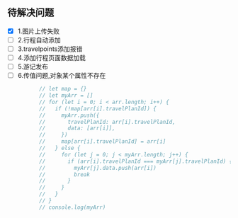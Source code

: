 ## 待解决问题

- [x] 1.图片上传失败
- [ ] 2.行程自动添加
- [ ] 3.travelpoints添加报错
- [ ] 4.添加行程页面数据加载
- [ ] 5.游记发布
- [ ] 6.传值问题,对象某个属性不存在

```javascript
          // let map = {}
          // let myArr = []
          // for (let i = 0; i < arr.length; i++) {
          //   if (!map[arr[i].travelPlanId]) {
          //     myArr.push({
          //       travelPlanId: arr[i].travelPlanId,
          //       data: [arr[i]],
          //     })
          //     map[arr[i].travelPlanId] = arr[i]
          //   } else {
          //     for (let j = 0; j < myArr.length; j++) {
          //       if (arr[i].travelPlanId === myArr[j].travelPlanId) {
          //         myArr[j].data.push(arr[i])
          //         break
          //       }
          //     }
          //   }
          // }
          // console.log(myArr)
```
